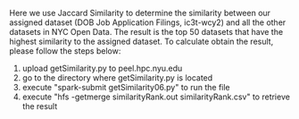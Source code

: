 Here we use Jaccard Similarity to determine the similarity between our assigned dataset (DOB Job Application Filings, ic3t-wcy2) and all the other datasets in NYC Open Data. The result is the top 50 datasets that have the highest similarity to the assigned dataset. To calculate obtain the result, please follow the steps below:
1. upload getSimilarity.py to peel.hpc.nyu.edu
2. go to the directory where getSimilarity.py is located
3. execute "spark-submit getSimilarity06.py" to run the file
4. execute "hfs -getmerge similarityRank.out similarityRank.csv" to retrieve the result
